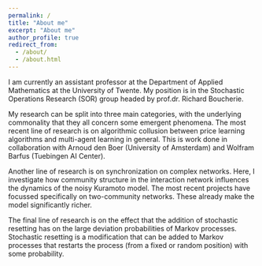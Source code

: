 ```yaml
---
permalink: /
title: "About me"
excerpt: "About me"
author_profile: true
redirect_from: 
  - /about/
  - /about.html
---
```


I am currently an assistant professor at the Department of Applied Mathematics at the University of Twente. My position is in the Stochastic Operations Research (SOR) group headed by prof.dr. Richard Boucherie. 

My research can be split into three main categories, with the underlying commonality that they all concern some emergent phenomena. The most recent line of research is on algorithmic collusion between price learning algorithms and multi-agent learning in general. This is work done in collaboration with Arnoud den Boer (University of Amsterdam) and Wolfram Barfus (Tuebingen AI Center).

Another line of research is on synchronization on complex networks. Here, I investigate how community structure in the interaction network influences the dynamics of the noisy Kuramoto model. The most recent projects have focussed specifically on two-community networks. These already make the model significantly richer.

The final line of research is on the effect that the addition of stochastic resetting has on the large deviation probabilities of Markov processes. Stochastic resetting is a modification that can be added to Markov processes that restarts the process (from a fixed or random position) with some probability.
